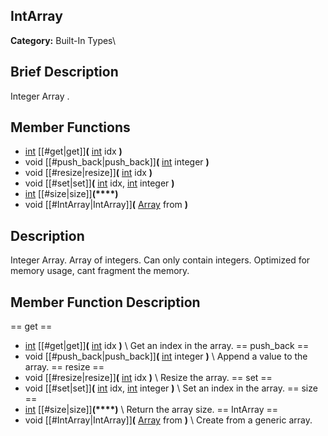 ##  IntArray  
**Category:** Built-In Types\\
##  Brief Description  
Integer Array .
##  Member Functions 
  * [int](class_int) [[#get|get]]**(** [int](class_int) idx **)**
  * void [[#push_back|push_back]]**(** [int](class_int) integer **)**
  * void [[#resize|resize]]**(** [int](class_int) idx **)**
  * void [[#set|set]]**(** [int](class_int) idx, [int](class_int) integer **)**
  * [int](class_int) [[#size|size]]**(****)**
  * void [[#IntArray|IntArray]]**(** [Array](class_array) from **)**
##  Description  
Integer Array. Array of integers. Can only contain integers. Optimized for memory usage, cant fragment the memory.
##  Member Function Description  
==  get  ==
  * [int](class_int) [[#get|get]]**(** [int](class_int) idx **)**
\\
Get an index in the array.
==  push_back  ==
  * void [[#push_back|push_back]]**(** [int](class_int) integer **)**
\\
Append a value to the array.
==  resize  ==
  * void [[#resize|resize]]**(** [int](class_int) idx **)**
\\
Resize the array.
==  set  ==
  * void [[#set|set]]**(** [int](class_int) idx, [int](class_int) integer **)**
\\
Set an index in the array.
==  size  ==
  * [int](class_int) [[#size|size]]**(****)**
\\
Return the array size.
==  IntArray  ==
  * void [[#IntArray|IntArray]]**(** [Array](class_array) from **)**
\\
Create from a generic array.
